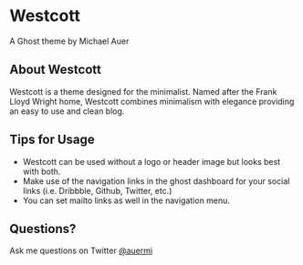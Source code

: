 # Westcott
A Ghost theme by Michael Auer

## About Westcott
Westcott is a theme designed for the minimalist. Named after the Frank Lloyd Wright home, Westcott combines minimalism with elegance providing an easy to use and clean blog.

## Tips for Usage
- Westcott can be used without a logo or header image but looks best with both.
- Make use of the navigation links in the ghost dashboard for your social links (i.e. Dribbble, Github, Twitter, etc.)
- You can set mailto links as well in the navigation menu.

## Questions?
Ask me questions on Twitter [@auermi](https://twitter.com/auermi/)
